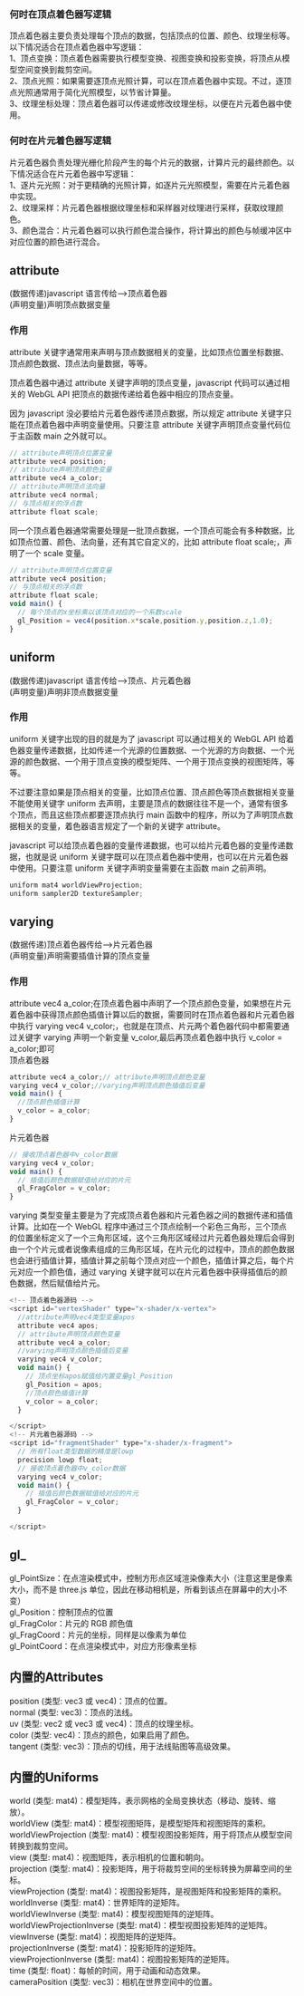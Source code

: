 ### 何时在顶点着色器写逻辑    
顶点着色器主要负责处理每个顶点的数据，包括顶点的位置、颜色、纹理坐标等。以下情况适合在顶点着色器中写逻辑：     
1、顶点变换：顶点着色器需要执行模型变换、视图变换和投影变换，将顶点从模型空间变换到裁剪空间。   
2、顶点光照：如果需要逐顶点光照计算，可以在顶点着色器中实现。不过，逐顶点光照通常用于简化光照模型，以节省计算量。     
3、纹理坐标处理：顶点着色器可以传递或修改纹理坐标，以便在片元着色器中使用。   
 
### 何时在片元着色器写逻辑   
片元着色器负责处理光栅化阶段产生的每个片元的数据，计算片元的最终颜色。以下情况适合在片元着色器中写逻辑：     
1、逐片元光照：对于更精确的光照计算，如逐片元光照模型，需要在片元着色器中实现。  
2、纹理采样：片元着色器根据纹理坐标和采样器对纹理进行采样，获取纹理颜色。   
3、颜色混合：片元着色器可以执行颜色混合操作，将计算出的颜色与帧缓冲区中对应位置的颜色进行混合。   
   
## attribute 

(数据传递)javascript 语言传给——>顶点着色器  
(声明变量)声明顶点数据变量

### 作用

attribute 关键字通常用来声明与顶点数据相关的变量，比如顶点位置坐标数据、顶点颜色数据、顶点法向量数据，等等。

顶点着色器中通过 attribute 关键字声明的顶点变量，javascript 代码可以通过相关的 WebGL API 把顶点的数据传递给着色器中相应的顶点变量。

因为 javascript 没必要给片元着色器传递顶点数据，所以规定 attribute 关键字只能在顶点着色器中声明变量使用。只要注意 attribute 关键字声明顶点变量代码位于主函数 main 之外就可以。

```javascript
// attribute声明顶点位置变量
attribute vec4 position;
// attribute声明顶点颜色变量
attribute vec4 a_color;
// attribute声明顶点法向量
attribute vec4 normal;
// 与顶点相关的浮点数
attribute float scale;
```

同一个顶点着色器通常需要处理是一批顶点数据，一个顶点可能会有多种数据，比如顶点位置、颜色、法向量，还有其它自定义的，比如 attribute float scale;，声明了一个 scale 变量。

```javascript
// attribute声明顶点位置变量
attribute vec4 position;
// 与顶点相关的浮点数
attribute float scale;
void main() {
  // 每个顶点的x坐标乘以该顶点对应的一个系数scale
  gl_Position = vec4(position.x*scale,position.y,position.z,1.0);
}
```

## uniform

(数据传递)javascript 语言传给——>顶点、片元着色器  
(声明变量)声明非顶点数据变量

### 作用

uniform 关键字出现的目的就是为了 javascript 可以通过相关的 WebGL API 给着色器变量传递数据，比如传递一个光源的位置数据、一个光源的方向数据、一个光源的颜色数据、一个用于顶点变换的模型矩阵、一个用于顶点变换的视图矩阵，等等。

不过要注意如果是顶点相关的变量，比如顶点位置、顶点颜色等顶点数据相关变量不能使用关键字 uniform 去声明，主要是顶点的数据往往不是一个，通常有很多个顶点，而且这些顶点都要逐顶点执行 main 函数中的程序，所以为了声明顶点数据相关的变量，着色器语言规定了一个新的关键字 attribute。

javascript 可以给顶点着色器的变量传递数据，也可以给片元着色器的变量传递数据，也就是说 uniform 关键字既可以在顶点着色器中使用，也可以在片元着色器中使用。只要注意 uniform 关键字声明变量需要在主函数 main 之前声明。

```javascript
uniform mat4 worldViewProjection;
uniform sampler2D textureSampler;
```

## varying

(数据传递)顶点着色器传给——>片元着色器  
(声明变量)声明需要插值计算的顶点变量

### 作用

attribute vec4 a_color;在顶点着色器中声明了一个顶点颜色变量，如果想在片元着色器中获得顶点颜色插值计算以后的数据，需要同时在顶点着色器和片元着色器中执行 varying vec4 v_color;，也就是在顶点、片元两个着色器代码中都需要通过关键字 varying 声明一个新变量 v_color,最后再顶点着色器中执行 v_color = a_color;即可  
顶点着色器

```javascript
attribute vec4 a_color;// attribute声明顶点颜色变量
varying vec4 v_color;//varying声明顶点颜色插值后变量
void main() {
  //顶点颜色插值计算
  v_color = a_color;
}
```

片元着色器

```javascript
// 接收顶点着色器中v_color数据
varying vec4 v_color;
void main() {
  // 插值后颜色数据赋值给对应的片元
  gl_FragColor = v_color;
}
```

varying 类型变量主要是为了完成顶点着色器和片元着色器之间的数据传递和插值计算。比如在一个 WebGL 程序中通过三个顶点绘制一个彩色三角形，三个顶点的位置坐标定义了一个三角形区域，这个三角形区域经过片元着色器处理后会得到由一个个片元或者说像素组成的三角形区域，在片元化的过程中，顶点的颜色数据也会进行插值计算，插值计算之前每个顶点对应一个颜色，插值计算之后，每个片元对应一个颜色值，通过 varying 关键字就可以在片元着色器中获得插值后的颜色数据，然后赋值给片元。

```javascript
<!-- 顶点着色器源码 -->
<script id="vertexShader" type="x-shader/x-vertex">
  //attribute声明vec4类型变量apos
  attribute vec4 apos;
  // attribute声明顶点颜色变量
  attribute vec4 a_color;
  //varying声明顶点颜色插值后变量
  varying vec4 v_color;
  void main() {
    // 顶点坐标apos赋值给内置变量gl_Position
    gl_Position = apos;
    //顶点颜色插值计算
    v_color = a_color;
  }

</script>
<!-- 片元着色器源码 -->
<script id="fragmentShader" type="x-shader/x-fragment">
  // 所有float类型数据的精度是lowp
  precision lowp float;
  // 接收顶点着色器中v_color数据
  varying vec4 v_color;
  void main() {
    // 插值后颜色数据赋值给对应的片元
    gl_FragColor = v_color;
  }

</script>
```

## gl\_

gl_PointSize：在点渲染模式中，控制方形点区域渲染像素大小（注意这里是像素大小，而不是 three.js 单位，因此在移动相机是，所看到该点在屏幕中的大小不变）  
gl_Position：控制顶点的位置  
gl_FragColor：片元的 RGB 颜色值  
gl_FragCoord：片元的坐标，同样是以像素为单位  
gl_PointCoord：在点渲染模式中，对应方形像素坐标

## 内置的Attributes
position (类型: vec3 或 vec4)：顶点的位置。     
normal (类型: vec3)：顶点的法线。     
uv (类型: vec2 或 vec3 或 vec4)：顶点的纹理坐标。     
color (类型: vec4)：顶点的颜色，如果启用了颜色。     
tangent (类型: vec3)：顶点的切线，用于法线贴图等高级效果。     

## 内置的Uniforms
world (类型: mat4)：模型矩阵，表示网格的全局变换状态（移动、旋转、缩放）。      
worldView (类型: mat4)：模型视图矩阵，是模型矩阵和视图矩阵的乘积。      
worldViewProjection (类型: mat4)：模型视图投影矩阵，用于将顶点从模型空间转换到裁剪空间。      
view (类型: mat4)：视图矩阵，表示相机的位置和朝向。      
projection (类型: mat4)：投影矩阵，用于将裁剪空间的坐标转换为屏幕空间的坐标。      
viewProjection (类型: mat4)：视图投影矩阵，是视图矩阵和投影矩阵的乘积。      
worldInverse (类型: mat4)：世界矩阵的逆矩阵。      
worldViewInverse (类型: mat4)：模型视图矩阵的逆矩阵。      
worldViewProjectionInverse (类型: mat4)：模型视图投影矩阵的逆矩阵。      
viewInverse (类型: mat4)：视图矩阵的逆矩阵。      
projectionInverse (类型: mat4)：投影矩阵的逆矩阵。      
viewProjectionInverse (类型: mat4)：视图投影矩阵的逆矩阵。      
time (类型: float)：每帧的时间，用于动画和动态效果。      
cameraPosition (类型: vec3)：相机在世界空间中的位置。       